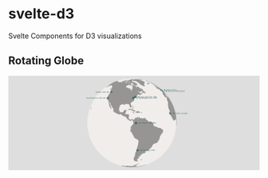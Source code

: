 # svelte-d3
Svelte Components for D3 visualizations

## Rotating Globe

![example-gif-globe](https://raw.githubusercontent.com/RoyNij/svelte-d3/master/examples/rotating-globe.gif)